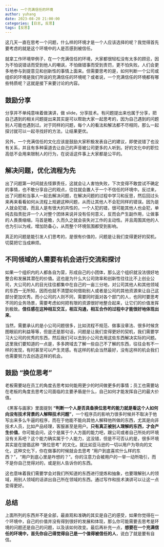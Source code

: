 ```yaml
---
title: 一个充满信任的环境
author: yuhang
date: 2023-08-20 21:00:00
categories: [日志, 反思]
tags: [反思]
---
```


这几天一直在思考一个问题，什么样的环境才是一个人应该选择的呢？我觉得首先要考虑的就是这个环境中的人是否感到被信任。

就拿工作环境举例子，在一个充满信任的环境，大家都很轻松没有太多的顾忌，因为不怕说错话而受到他人的嘲讽，不怕做错事而受到责罚，更不怕失败。人们会更多地参与到提意见和创新性的事情上面来。但需要思考的是，如何判断一个公司或组织的环境是我们所说的充满信任的环境呢？或者说，一个充满信任的环境都有哪些特质呢？这就是接下来要讨论的内容。

## 鼓励分享

分享并不单纯意味着做演讲，做 slide，分享技术。有问题提出来也属于分享，把自己遇到的相关问题提出来其实是可以帮助大家一起思考的，因为自己遇到的问题别人可能也遇到过。对于同样的问题，每个人的看法和解法都不尽相同，那么一起探讨就可以一起寻找好的方法，让结果更优。

另外，一个充满信任的文化应该是鼓励大家积极发表自己的建议，即使说错了也没有关系，并且有多种渠道去让自己的声音被公司更多的人听到。好的文化中的职位高低不会用来限制人的行为，在说话这件事上大家都是公平的。

## 解决问题，优化流程为先

出了问题第一时间就去怪罪责任，这就会让人害怕失败，下次变得不敢尝试不确定的事情，也不敢分享自己的观点，往往就会置人于一个不信任的环境中。反过来，出了问题和当事人一起去解决问题，在解决问题的过程中学习和反思，然后回过头来再来看看如何从流程上规避这种问题，从而让其他人不会犯同样的错误。因为是人就会犯错，而且人是有很大的共性的，一个人犯的错，很可能其他人也会犯，单纯去指责批评一个人对整个团体来说并没有任何意义，反而会产生副作用，让做事的人畏畏缩缩，马首是瞻，久而久之就会丧失对工作的主动性。并且周围其他的人也为引以为戒，增加防备心，从而整个环境氛围都受到影响。

真正的问题是能引发人们思考的，是很有价值的，问题是让我们变得更好的契机，切莫把它当成麻烦。

## 不同领域的人需要有机会进行交流和探讨

如果一个组织内的人都各自为营，形成自己的小团体，那么这个组织就没法很好地整合和发展其潜在的价值。这也是为什么大公司效率和创新性往往比不上创业公司，大公司的人的目光往往都集中在自己的一亩三分地，对公司其他人和其他领域的东西一无所知，因而也就不清楚如何借助别人或者是公司的其他资源来让自己这部分更加优秀。而小公司的人则不同，需要同时面对各个部门的人，也同时要思考不同的业务场景，需要考虑如何把有限的资源很好地整合起来，让它们的价值发挥到极致。**信任感在这种相互交互，相互沟通，相互合作的过程中才能很好地体现出来**。

当然，需要承认的是小公司问题很多，比如流程不规范、做事没章法、很多时候贪图眼前的利益等等，但是还是那句话，问题是让我们变得更好的契机，我们需要学习大公司的优秀的东西，然后我们可以去到小公司去用这些东西解决实际的问题。这里我们要知道的一点是，多多跨域去了解一些自己不了解的东西，往往会有不一样的发现，有时甚至可以产生灵感。有这样的机会当然最好，没有这样的机会我们也需要努力去创造这样的机会。

## 鼓励 “换位思考”

老板需要站在员工的角度去思考如何能用更少的时间做更多的事情；员工也需要站在老板的角度去思考公司面临的主要矛盾是什么，自己如何才能发挥自己的最大价值。

《黑客与画家》里面提到 **“判断一个人是否具备换位思考的能力就是看这个人如何向没有技术背景的人解释技术问题”**，一个程序员的影响力很多时候并不取决于他写出来多么牛逼的程序，而在于他能不能向其他人解释他所做的东西，尤其是向非技术人员，比如产品经理，客服甚至是用户。**只有真正被别人理解的东西，才会产生价值**。你可能会问，这个是属于个人方面的能力吧，跟公司或者自己所处的环境没有关系吧？这个能力确实属于个人能力，这没错，但是不可否认的是，很多环境其实是在提倡这种 “换位思考” 的文化。就比如亚马逊的一切以用户为导向的文化，这种文化下，你在做事的时候就会去思考 “用户到底喜欢什么样的东西？”，“用户到底心里是咋想的？”。你的注意力会被用户的一举一动所吸引，而不是你自己觉得对的，或是别人告诉你的东西。

这也意味着我们需要学会对我们所知道的东西进行提炼和抽象，也要理解别人的领域，用别人领域的话讲出自己所在领域的东西。通过写作和技术演讲可以让这一点变得更好。

## 总结

上面所列的东西并不是全部，最直观和准确的其实是自己的感受，如果你觉得在一个环境中，自己的价值并没有得到很好的发展和体现，那么你可能需要去思考是环境的问题还是自己的问题，以及该如何改变。最后再补充一点，**想要在一个充满信任的环境中，首先你自己得觉得自己是一个值得被信任的人**，说白了就是要有自信。